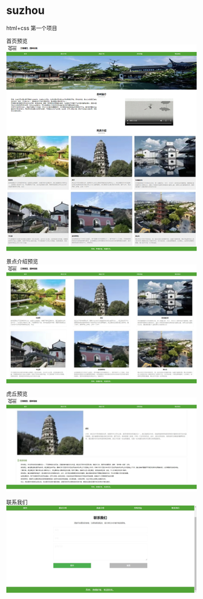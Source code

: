 # suzhou
html+css 第一个项目

首页预览
![image](preview/preview_index.jpg)

景点介绍预览
![image](preview/preview_jingdianjieshao.jpg)

虎丘预览
![image](preview/preview_huqiu.jpg)

联系我们
![image](preview/preview_lianxiwomen.jpg)
